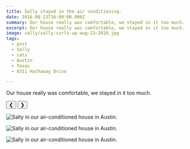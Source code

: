 ```yaml
---
title: Sally stayed in the air conditioning.
date: 2016-08-23T16:00:00.000Z
summary: Our house really was comfortable, we stayed in it too much.
excerpt: Our house really was comfortable, we stayed in it too much.
image: sally/sally-curls-up-aug-23-2016.jpg
tags:
  - post 
  - Sally
  - cats
  - Austin
  - Texas
  - 8311 Hathaway Drive

---
```


Our house really was comfortable, we stayed in it too much.

<div id="viewport">
    <button id="buttonPrevious">&#10094;</button>
    <button id="buttonNext">&#10095;</button>

![Sally in our air-conditioned house in Austin.](/static/img/sally/sally-on-mat-aug-23-2016.jpg "Sally in our air-conditioned house in Austin.")

![Sally in our air-conditioned house in Austin.](/static/img/sally/sally-curls-up-aug-23-2016.jpg "Sally in our air-conditioned house in Austin.")

![Sally in our air-conditioned house in Austin.](/static/img/timeline/sally/sally-in-windowsill-aug-23-2016.jpg.jpg "Sally in our air-conditioned house in Austin.")


</div>
<div id="caption"></div>
